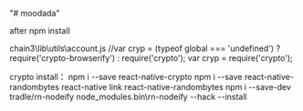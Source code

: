 "# moodada" 

after npm install

chain3\lib\utils\account.js
	//var cryp = (typeof global === 'undefined') ? require('crypto-browserify') : require('crypto');
	var cryp = require('crypto');
	
crypto install：
    npm i --save react-native-crypto
	npm i --save react-native-randombytes
	react-native link react-native-randombytes
	npm i --save-dev tradle/rn-nodeify
	node_modules\.bin\rn-nodeify --hack --install

	